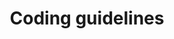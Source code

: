 ---
title: Coding guidelines
index: true
category:
  - 贡献手册
  - 研发贡献
order: 2
next:
  text: Content guidelines
  link: /zh-cn/Contribute/DocumentationContributions/content-guidelines.md
---